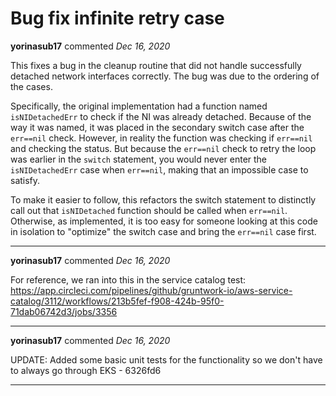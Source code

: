 # Bug fix infinite retry case

**yorinasub17** commented *Dec 16, 2020*

This fixes a bug in the cleanup routine that did not handle successfully detached network interfaces correctly. The bug was due to the ordering of the cases.

Specifically, the original implementation had a function named `isNIDetachedErr` to check if the NI was already detached. Because of the way it was named, it was placed in the secondary switch case after the `err==nil` check. However, in reality the function was checking if `err==nil` and checking the status. But because the `err==nil` check to retry the loop was earlier in the `switch` statement, you would never enter the `isNIDetachedErr` case when `err==nil`, making that an impossible case to satisfy.

To make it easier to follow, this refactors the switch statement to distinctly call out that `isNIDetached` function should be called when `err==nil`. Otherwise, as implemented, it is too easy for someone looking at this code in isolation to "optimize" the switch case and bring the `err==nil` case first.
<br />
***


**yorinasub17** commented *Dec 16, 2020*

For reference, we ran into this in the service catalog test: https://app.circleci.com/pipelines/github/gruntwork-io/aws-service-catalog/3112/workflows/213b5fef-f908-424b-95f0-71dab06742d3/jobs/3356
***

**yorinasub17** commented *Dec 16, 2020*

UPDATE: Added some basic unit tests for the functionality so we don't have to always go through EKS - 6326fd6
***

